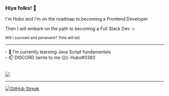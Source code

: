 ### Hiya folks! 🤘

<p>I'm Hubo and I'm on the roadmap to becoming a Frontend Developer</p>
<p>Then I will embark on the path to becoming a Full Stack Dev ☺</p>
<sub>Will I succeed and persevere? Time will tell.</sub>
<hr>
- 🌱 I’m currently learning Java Script fundamentals
<br>
- 📫 DISCORD (write to me 😉): Hubo#0383

<br>
<br>

![](https://dcbadge.vercel.app/api/shield/328176942815903744?theme=discord-inverted)

<hr>

[![GitHub Streak](https://streak-stats.demolab.com?user=HubiBubi23&theme=tokyonight&hide_border=true&date_format=j%20M%5B%20Y%5D)](https://git.io/streak-stats)

